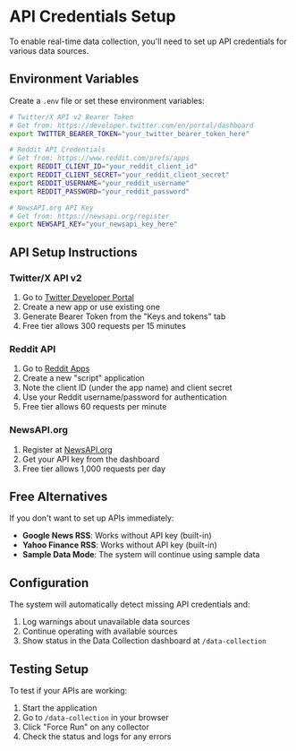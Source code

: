# API Credentials Setup

To enable real-time data collection, you'll need to set up API credentials for various data sources.

## Environment Variables

Create a `.env` file or set these environment variables:

```bash
# Twitter/X API v2 Bearer Token
# Get from: https://developer.twitter.com/en/portal/dashboard
export TWITTER_BEARER_TOKEN="your_twitter_bearer_token_here"

# Reddit API Credentials  
# Get from: https://www.reddit.com/prefs/apps
export REDDIT_CLIENT_ID="your_reddit_client_id"
export REDDIT_CLIENT_SECRET="your_reddit_client_secret"
export REDDIT_USERNAME="your_reddit_username"
export REDDIT_PASSWORD="your_reddit_password"

# NewsAPI.org API Key
# Get from: https://newsapi.org/register
export NEWSAPI_KEY="your_newsapi_key_here"
```

## API Setup Instructions

### Twitter/X API v2
1. Go to [Twitter Developer Portal](https://developer.twitter.com/en/portal/dashboard)
2. Create a new app or use existing one
3. Generate Bearer Token from the "Keys and tokens" tab
4. Free tier allows 300 requests per 15 minutes

### Reddit API
1. Go to [Reddit Apps](https://www.reddit.com/prefs/apps) 
2. Create a new "script" application
3. Note the client ID (under the app name) and client secret
4. Use your Reddit username/password for authentication
5. Free tier allows 60 requests per minute

### NewsAPI.org
1. Register at [NewsAPI.org](https://newsapi.org/register)
2. Get your API key from the dashboard
3. Free tier allows 1,000 requests per day

## Free Alternatives

If you don't want to set up APIs immediately:

- **Google News RSS**: Works without API key (built-in)
- **Yahoo Finance RSS**: Works without API key (built-in)
- **Sample Data Mode**: The system will continue using sample data

## Configuration

The system will automatically detect missing API credentials and:
1. Log warnings about unavailable data sources
2. Continue operating with available sources
3. Show status in the Data Collection dashboard at `/data-collection`

## Testing Setup

To test if your APIs are working:
1. Start the application
2. Go to `/data-collection` in your browser
3. Click "Force Run" on any collector
4. Check the status and logs for any errors